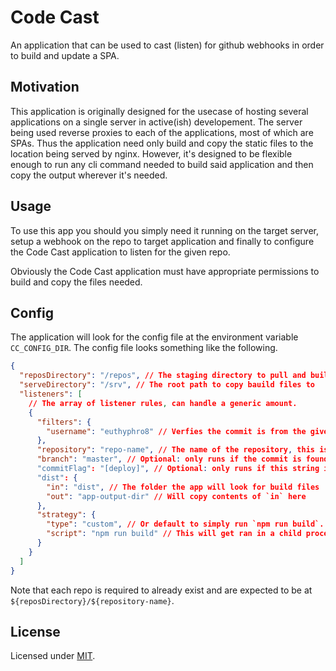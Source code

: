 # Code Cast

An application that can be used to cast (listen) for github webhooks in order to build and update a SPA.

## Motivation

This application is originally designed for the usecase of hosting several applications on a single server in active(ish) developement. The server being used reverse proxies to each of the applications, most of which are SPAs. Thus the application need only build and copy the static files to the location being served by nginx. However, it's designed to be flexible enough to run any cli command needed to build said application and then copy the output wherever it's needed.

## Usage

To use this app you should you simply need it running on the target server, setup a webhook on the repo to target application and finally to configure the Code Cast application to listen for the given repo.

Obviously the Code Cast application must have appropriate permissions to build and copy the files needed.

## Config

The application will look for the config file at the environment variable `CC_CONFIG_DIR`. The config file looks something like the following.

```json
{
  "reposDirectory": "/repos", // The staging directory to pull and build files.
  "serveDirectory": "/srv", // The root path to copy bauild files to
  "listeners": [
    // The array of listener rules, can handle a generic amount.
    {
      "filters": {
        "username": "euthyphro8" // Verfies the commit is from the given username, email, or name.
      },
      "repository": "repo-name", // The name of the repository, this is so you can listen to an arbitrary amount of webhooks
      "branch": "master", // Optional: only runs if the commit is found on the given branch
      "commitFlag": "[deploy]", // Optional: only runs if this string is found in the commit message
      "dist": {
        "in": "dist", // The folder the app will look for build files
        "out": "app-output-dir" // Will copy contents of `in` here
      },
      "strategy": {
        "type": "custom", // Or default to simply run `npm run build`.
        "script": "npm run build" // This will get ran in a child process, can be any cli
      }
    }
  ]
}
```

Note that each repo is required to already exist and are expected to be at `${reposDirectory}/${repository-name}`.

## License

Licensed under [MIT](./LICENSE).
